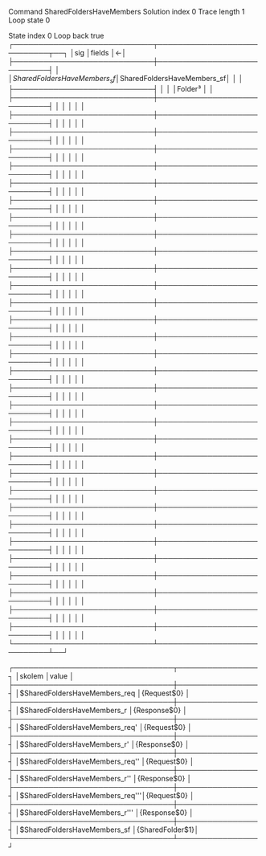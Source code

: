 Command                                  SharedFoldersHaveMembers
Solution index                           0
Trace length                             1
Loop state                               0

State index                              0
Loop back                                true
┌────────────────────────────┬────────────────────────────┬──┐
│sig                         │fields                      │<-│
├────────────────────────────┼────────────────────────────┤  │
│$SharedFoldersHaveMembers_sf│$SharedFoldersHaveMembers_sf│  │
│                            ├────────────────────────────┤  │
│                            │Folder³                     │  │
├────────────────────────────┼────────────────────────────┤  │
│                            │                            │  │
├────────────────────────────┼────────────────────────────┤  │
│                            │                            │  │
├────────────────────────────┼────────────────────────────┤  │
│                            │                            │  │
├────────────────────────────┼────────────────────────────┤  │
│                            │                            │  │
├────────────────────────────┼────────────────────────────┤  │
│                            │                            │  │
├────────────────────────────┼────────────────────────────┤  │
│                            │                            │  │
├────────────────────────────┼────────────────────────────┤  │
│                            │                            │  │
├────────────────────────────┼────────────────────────────┤  │
│                            │                            │  │
├────────────────────────────┼────────────────────────────┤  │
│                            │                            │  │
├────────────────────────────┼────────────────────────────┤  │
│                            │                            │  │
├────────────────────────────┼────────────────────────────┤  │
│                            │                            │  │
├────────────────────────────┼────────────────────────────┤  │
│                            │                            │  │
├────────────────────────────┼────────────────────────────┤  │
│                            │                            │  │
├────────────────────────────┼────────────────────────────┤  │
│                            │                            │  │
├────────────────────────────┼────────────────────────────┤  │
│                            │                            │  │
├────────────────────────────┼────────────────────────────┤  │
│                            │                            │  │
├────────────────────────────┼────────────────────────────┤  │
│                            │                            │  │
├────────────────────────────┼────────────────────────────┤  │
│                            │                            │  │
├────────────────────────────┼────────────────────────────┤  │
│                            │                            │  │
├────────────────────────────┼────────────────────────────┤  │
│                            │                            │  │
├────────────────────────────┼────────────────────────────┤  │
│                            │                            │  │
├────────────────────────────┼────────────────────────────┤  │
│                            │                            │  │
├────────────────────────────┼────────────────────────────┤  │
│                            │                            │  │
├────────────────────────────┼────────────────────────────┤  │
│                            │                            │  │
├────────────────────────────┼────────────────────────────┤  │
│                            │                            │  │
├────────────────────────────┼────────────────────────────┤  │
│                            │                            │  │
├────────────────────────────┼────────────────────────────┤  │
│                            │                            │  │
├────────────────────────────┼────────────────────────────┤  │
│                            │                            │  │
├────────────────────────────┼────────────────────────────┤  │
│                            │                            │  │
├────────────────────────────┼────────────────────────────┤  │
│                            │                            │  │
├────────────────────────────┼────────────────────────────┤  │
│                            │                            │  │
├────────────────────────────┼────────────────────────────┤  │
│                            │                            │  │
└────────────────────────────┴────────────────────────────┴──┘

┌────────────────────────────────┬────────────────┐
│skolem                          │value           │
├────────────────────────────────┼────────────────┤
│$SharedFoldersHaveMembers_req   │{Request$0}     │
├────────────────────────────────┼────────────────┤
│$SharedFoldersHaveMembers_r     │{Response$0}    │
├────────────────────────────────┼────────────────┤
│$SharedFoldersHaveMembers_req'  │{Request$0}     │
├────────────────────────────────┼────────────────┤
│$SharedFoldersHaveMembers_r'    │{Response$0}    │
├────────────────────────────────┼────────────────┤
│$SharedFoldersHaveMembers_req'' │{Request$0}     │
├────────────────────────────────┼────────────────┤
│$SharedFoldersHaveMembers_r''   │{Response$0}    │
├────────────────────────────────┼────────────────┤
│$SharedFoldersHaveMembers_req'''│{Request$0}     │
├────────────────────────────────┼────────────────┤
│$SharedFoldersHaveMembers_r'''  │{Response$0}    │
├────────────────────────────────┼────────────────┤
│$SharedFoldersHaveMembers_sf    │{SharedFolder$1}│
└────────────────────────────────┴────────────────┘

